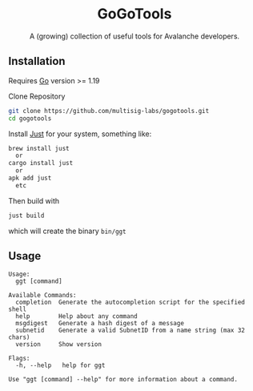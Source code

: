 <h1 align="center">GoGoTools</h1>
<p align="center">A (growing) collection of useful tools for Avalanche developers.</p>

## Installation

Requires [Go](https://golang.org/doc/install) version >= 1.19

Clone Repository

```sh
git clone https://github.com/multisig-labs/gogotools.git
cd gogotools
```

Install [Just](https://github.com/casey/just) for your system, something like:

```sh
brew install just
  or
cargo install just
  or
apk add just
  etc
```

Then build with

```sh
just build
```

which will create the binary `bin/ggt`

## Usage

```
Usage:
  ggt [command]

Available Commands:
  completion  Generate the autocompletion script for the specified shell
  help        Help about any command
  msgdigest   Generate a hash digest of a message
  subnetid    Generate a valid SubnetID from a name string (max 32 chars)
  version     Show version

Flags:
  -h, --help   help for ggt

Use "ggt [command] --help" for more information about a command.
```
